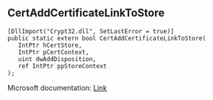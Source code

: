 ## CertAddCertificateLinkToStore

```
[DllImport("Crypt32.dll", SetLastError = true)]
public static extern bool CertAddCertificateLinkToStore(
   IntPtr hCertStore,
   IntPtr pCertContext,
   uint dwAddDisposition,
   ref IntPtr ppStoreContext
);
```

Microsoft documentation: [Link](https://docs.microsoft.com/en-us/windows/win32/api/wincrypt/nf-wincrypt-certaddcertificatelinktostore)
